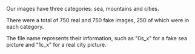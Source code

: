 Our images have three categories: sea, mountains and cities.

There were a total of 750 real and 750 fake images, 250 of which were in each category.

The file name represents their information, such as "0s_x" for a fake sea picture and "1c_x" for a real city picture.
